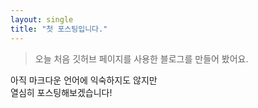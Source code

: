 ```yaml
---
layout: single
title: "첫 포스팅입니다."
---
```


> 오늘 처음 깃허브 페이지를 사용한 블로그를 만들어 봤어요.

아직 마크다운 언어에 익숙하지도 않지만  
열심히 포스팅해보겠습니다!